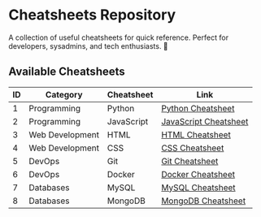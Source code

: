 # Cheatsheets Repository  
A collection of useful cheatsheets for quick reference. Perfect for developers, sysadmins, and tech enthusiasts. 🚀  

## Available Cheatsheets 

| ID  | Category            | Cheatsheet  | Link                                                                                               |
|-----|---------------------|-------------|----------------------------------------------------------------------------------------------------|
| 1   | Programming         | Python      | [Python Cheatsheet](https://github.com/hamid6426/cheatsheet-repo/blob/main/list/python.md)         |
| 2   | Programming         | JavaScript  | [JavaScript Cheatsheet](https://github.com/hamid6426/cheatsheet-repo/blob/main/list/javascript.md) |
| 3   | Web Development     | HTML        | [HTML Cheatsheet](https://github.com/hamid6426/cheatsheet-repo/blob/main/list/html.md)             |
| 4   | Web Development     | CSS         | [CSS Cheatsheet](https://github.com/hamid6426/cheatsheet-repo/blob/main/list/css.md)               |
| 5   | DevOps              | Git         | [Git Cheatsheet](https://github.com/hamid6426/cheatsheet-repo/blob/main/list/git.md)               |
| 6   | DevOps              | Docker      | [Docker Cheatsheet](https://github.com/hamid6426/cheatsheet-repo/blob/main/list/docker.md)         |
| 7   | Databases           | MySQL       | [MySQL Cheatsheet](https://github.com/hamid6426/cheatsheet-repo/blob/main/list/mysql.md)           |
| 8   | Databases           | MongoDB     | [MongoDB Cheatsheet](https://github.com/hamid6426/cheatsheet-repo/blob/main/list/mongodb.md)       |
